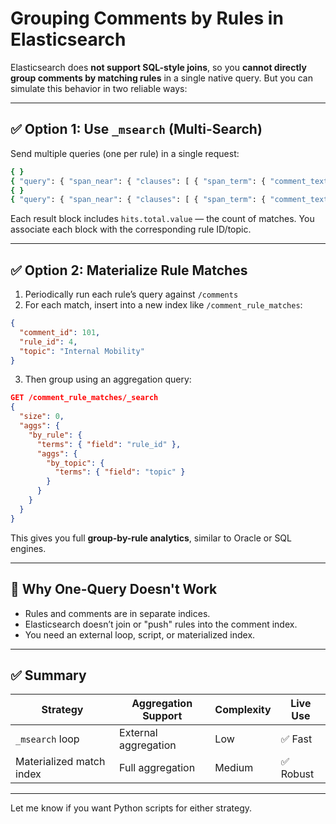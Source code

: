 # Grouping Comments by Rules in Elasticsearch

Elasticsearch does **not support SQL-style joins**, so you **cannot directly group comments by matching rules** in a single native query. But you can simulate this behavior in two reliable ways:

---

## ✅ Option 1: Use `_msearch` (Multi-Search)

Send multiple queries (one per rule) in a single request:

```bash
{ }
{ "query": { "span_near": { "clauses": [ { "span_term": { "comment_text": "career" } }, { "span_term": { "comment_text": "growth" } } ], "slop": 5, "in_order": false } } }
{ }
{ "query": { "span_near": { "clauses": [ { "span_term": { "comment_text": "internal" } }, { "span_term": { "comment_text": "transfer" } } ], "slop": 4, "in_order": false } } }
```

Each result block includes `hits.total.value` — the count of matches. You associate each block with the corresponding rule ID/topic.

---

## ✅ Option 2: Materialize Rule Matches

1. Periodically run each rule’s query against `/comments`
2. For each match, insert into a new index like `/comment_rule_matches`:

```json
{
  "comment_id": 101,
  "rule_id": 4,
  "topic": "Internal Mobility"
}
```

3. Then group using an aggregation query:

```json
GET /comment_rule_matches/_search
{
  "size": 0,
  "aggs": {
    "by_rule": {
      "terms": { "field": "rule_id" },
      "aggs": {
        "by_topic": {
          "terms": { "field": "topic" }
        }
      }
    }
  }
}
```

This gives you full **group-by-rule analytics**, similar to Oracle or SQL engines.

---

## 🚫 Why One-Query Doesn't Work

- Rules and comments are in separate indices.
- Elasticsearch doesn’t join or "push" rules into the comment index.
- You need an external loop, script, or materialized index.

---

## ✅ Summary

| Strategy                 | Aggregation Support | Complexity | Live Use |
|--------------------------|---------------------|------------|----------|
| `_msearch` loop          | External aggregation| Low        | ✅ Fast   |
| Materialized match index| Full aggregation    | Medium     | ✅ Robust |

---

Let me know if you want Python scripts for either strategy.
